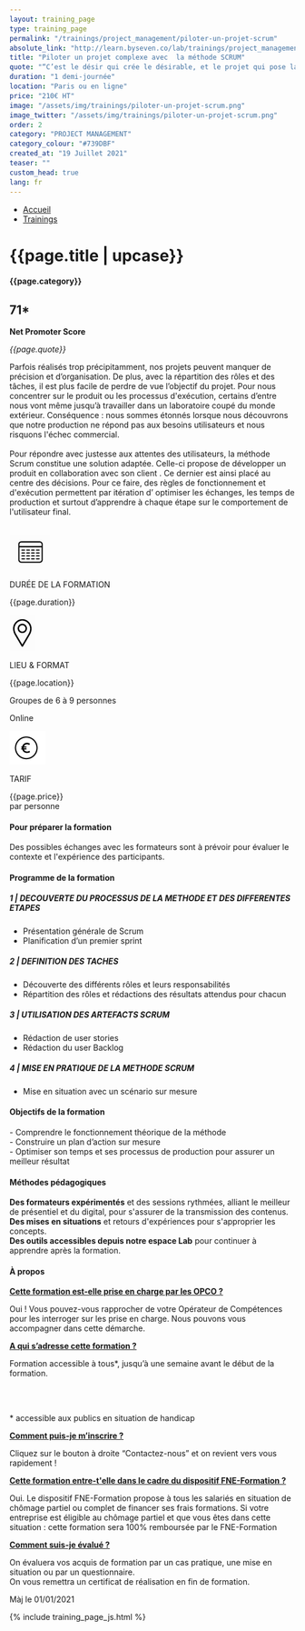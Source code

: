 ```yaml
---
layout: training_page
type: training_page
permalink: "/trainings/project_management/piloter-un-projet-scrum"
absolute_link: "http://learn.byseven.co/lab/trainings/project_management/piloter-un-projet-scrum"
title: "Piloter un projet complexe avec  la méthode SCRUM"
quote: "“C’est le désir qui crée le désirable, et le projet qui pose la fin.”  – Simone de Beauvoir"
duration: "1 demi-journée"
location: "Paris ou en ligne"
price: "210€ HT"
image: "/assets/img/trainings/piloter-un-projet-scrum.png"
image_twitter: "/assets/img/trainings/piloter-un-projet-scrum.png"
order: 2
category: "PROJECT MANAGEMENT"
category_colour: "#739DBF"
created_at: "19 Juillet 2021"
teaser: ""
custom_head: true
lang: fr
---
```


<div class="trainings-breadcrumb">
  <nav aria-label="Breadcrumb" class="breadcrumb">
    <ul>
        <li><a href="/">Accueil</a></li>
        <li><a href="/trainings">Trainings</a></li>
    </ul>
  </nav>
</div>
<div class="training-page-main">
  <div class="training-page-main-banner">
    <div class="training-page-main-banner-left">
      <div>
        <h1 class="training-page-main-banner-left-title">{{page.title | upcase}}</h1>
          <div class='category-score'><h4 class="training-page-main-banner-left-category" style="background: {{page.category_colour}};">{{page.category}}</h4>
            <div class='net-promote-score'><h2>71<span>&#42;</span></h2>
            <p><strong>Net Promoter Score</strong></p>
          </div>
        </div>
        <p class="training-page-main-banner-left-quote"><em>{{page.quote}}</em></p>
      </div>
      <p class="training-page-main-banner-left-description">Parfois réalisés trop précipitamment, nos projets peuvent manquer de précision et d’organisation. De plus, avec la répartition des rôles et des tâches, il est plus facile de perdre de vue l’objectif du projet.  Pour nous concentrer sur le produit ou les processus d'exécution, certains d’entre nous vont même jusqu’à travailler dans un laboratoire coupé du monde extérieur. Conséquence : nous sommes étonnés lorsque nous découvrons que notre production ne répond pas aux besoins  utilisateurs et nous risquons l'échec commercial.<br><br>
      Pour répondre avec justesse aux attentes des utilisateurs, la méthode Scrum constitue une solution adaptée. Celle-ci propose de développer un produit en collaboration avec son client . Ce dernier est ainsi placé  au centre des décisions. Pour ce faire, des règles de fonctionnement et d'exécution permettent par itération d’ optimiser les échanges, les temps de production et surtout d’apprendre à chaque étape sur le comportement de l'utilisateur final.
      </p>
    </div>
    <div class="training-page-main-banner-right">
      <img src="{{page.image}}" alt="">
    </div>
  </div>
</div>
<div class="training-page-infos" style="background: {{page.category_colour}};">
  <div class="training-pages-infos-date">
    <img src="/assets/img/PICTO_DATE.png" alt="" class='training-page-picto'>
    <div class="traning-pages-info-text">
        <p>DURÉE DE LA FORMATION</p>
        <p>{{page.duration}}</p>
    </div>
  </div>
  <div class="training-pages-infos-place">
    <img src="/assets/img/PICTO_LIEU.png" alt="" class='training-page-picto'>
    <div class="traning-pages-info-text">
        <p>LIEU & FORMAT</p>
        <p>{{page.location}}</p>
        <p>Groupes de 6 à 9 personnes</p>
        <p>Online</p>
    </div>
  </div>
  <div class="training-pages-infos-price">
    <img src="/assets/img/PICTO_TARIFS.png" alt="" class='training-page-picto'>
    <div class="traning-pages-info-text">
        <p class="align">TARIF</p>
        <p>{{page.price}} <br>par personne</p>
    </div>
  </div>
</div>
<div class="training-page-main-description">
  <div class="training-page-main-description-left" >
    <h4 style="text-decoration-color: {{page.category_colour}};">Pour préparer la formation</h4>
    <p>Des possibles échanges avec les formateurs sont à prévoir pour évaluer le contexte et l'expérience des participants.</p>
    <h4 style="text-decoration-color: {{page.category_colour}};">Programme de la formation</h4>
    <h5 style="color: {{page.category_colour}};">1 | DECOUVERTE DU PROCESSUS DE LA METHODE ET DES DIFFERENTES ETAPES</h5>
    <ul>
      <li>Présentation générale de Scrum</li>
      <li>Planification d’un premier sprint</li>
    </ul>
    <h5 style="color: {{page.category_colour}};">2 | DEFINITION DES TACHES</h5>
    <ul>
      <li>Découverte des différents rôles et leurs responsabilités</li>
      <li>Répartition des rôles et rédactions des résultats attendus pour chacun</li>
    </ul>
    <h5 style="color: {{page.category_colour}};">3 | UTILISATION DES ARTEFACTS SCRUM</h5>
    <ul>
      <li>Rédaction de user stories</li>
      <li>Rédaction du user Backlog</li>    </ul>
    <h5 style="color: {{page.category_colour}};">4 | MISE EN PRATIQUE DE LA METHODE SCRUM</h5>
    <ul>
      <li>Mise en situation avec un scénario sur mesure</li>
    </ul>
  </div>
  <div class="training-page-main-description-right" >
    <div>
      <h4 style="text-decoration-color: {{page.category_colour}};">Objectifs de la formation</h4>
      <p>
        - Comprendre le fonctionnement théorique de la méthode<br>
        - Construire un plan d’action sur mesure<br>
        - Optimiser son temps et ses processus de production pour assurer un meilleur résultat
      </p>
      <h4 style="text-decoration-color: {{page.category_colour}};">Méthodes pédagogiques</h4>
      <p>
        <strong>Des formateurs expérimentés</strong> et des sessions rythmées, alliant le meilleur de présentiel et du digital, pour s'assurer de la transmission des contenus. <br>
        <strong>Des mises en situations</strong> et retours d'expériences pour s'approprier les concepts. <br>
        <strong>Des outils accessibles depuis notre espace Lab</strong> pour continuer à apprendre après la formation.
      </p>
      <h4 style="text-decoration-color: {{page.category_colour}};">À propos</h4>
      <div class="training-page-faq-element">
        <a class='training-page-faq-question-link' data-toggle="collapse" href="#collapse1" role="button" aria-expanded="false" aria-controls="collapse1" style="color: {{page.category_colour}};">
          <div class="training-page-faq-question flex-row-between-centered">
            <p><strong>Cette formation est-elle prise en charge par les OPCO ?</strong></p>
            <i class="fas fa-angle-down fa-2x"></i>
            <i class="fas fa-angle-up fa-2x hidden"></i>
          </div>
        </a>
        <div class="training-page-faq-answer collapse" id="collapse1">
          <p>Oui ! Vous pouvez-vous rapprocher de votre Opérateur de Compétences pour les interroger sur les prise en charge. Nous pouvons vous accompagner dans cette démarche.</p>
        </div>
      </div>
      <div class="training-page-faq-element">
        <a class='training-page-faq-question-link' data-toggle="collapse" href="#collapse2" role="button" aria-expanded="false" aria-controls="collapse2" style="color: {{page.category_colour}};">
          <div class="training-page-faq-question flex-row-between-centered">
            <p><strong>A qui s’adresse cette formation ?</strong></p>
            <i class="fas fa-angle-down fa-2x"></i>
            <i class="fas fa-angle-up fa-2x hidden"></i>
          </div>
        </a>
        <div class="training-page-faq-answer collapse" id="collapse2">
          <p>Formation accessible à tous*, jusqu’à une semaine avant le début de la formation.</p><br><br>
          <p> * accessible aux publics en situation de handicap</p>
        </div>
      </div>
      <div class="training-page-faq-element">
        <a class='training-page-faq-question-link' data-toggle="collapse" href="#collapse3" role="button" aria-expanded="false" aria-controls="collapse3" style="color: {{page.category_colour}};">
          <div class="training-page-faq-question flex-row-between-centered">
            <p><strong>Comment puis-je m’inscrire ?</strong></p>
            <i class="fas fa-angle-down fa-2x"></i>
            <i class="fas fa-angle-up fa-2x hidden"></i>
          </div>
        </a>
        <div class="training-page-faq-answer collapse" id="collapse3">
          <p>Cliquez sur le bouton à droite “Contactez-nous” et on revient vers vous rapidement !</p>
        </div>
      </div>
      <div class="training-page-faq-element">
        <a class='training-page-faq-question-link' data-toggle="collapse" href="#collapse4" role="button" aria-expanded="false" aria-controls="collapse4" style="color: {{page.category_colour}};">
          <div class="training-page-faq-question flex-row-between-centered">
            <p><strong>Cette formation entre-t'elle dans le cadre du dispositif FNE-Formation ?</strong></p>
            <i class="fas fa-angle-down fa-2x"></i>
            <i class="fas fa-angle-up fa-2x hidden"></i>
          </div>
        </a>
        <div class="training-page-faq-answer collapse" id="collapse4">
          <p>Oui. Le dispositif FNE-Formation propose à tous les salariés en situation de chômage partiel ou complet de financer ses frais formations. Si votre entreprise est éligible au chômage partiel et que vous êtes dans cette situation : cette formation sera 100% remboursée par le FNE-Formation</p>
        </div>
      </div>
      <div class="training-page-faq-element">
        <a class='training-page-faq-question-link' data-toggle="collapse" href="#collapse5" role="button" aria-expanded="false" aria-controls="collapse4" style="color: {{page.category_colour}};">
          <div class="training-page-faq-question flex-row-between-centered">
            <p><strong>Comment suis-je évalué ?</strong></p>
            <i class="fas fa-angle-down fa-2x"></i>
            <i class="fas fa-angle-up fa-2x hidden"></i>
          </div>
        </a>
        <div class="training-page-faq-answer collapse" id="collapse5">
          <p>On évaluera vos acquis de formation par un cas pratique, une mise en situation ou par un questionnaire.<br>
          On vous remettra un certificat de réalisation en fin de formation.</p>
        </div>
      </div>
      <div class="training-additional-info">
        <p>Màj le 01/01/2021</p>
      </div>
    </div>
  </div>
</div>

{% include training_page_js.html %}

